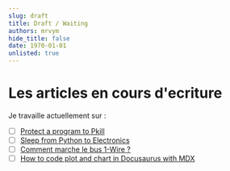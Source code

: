 ```yaml
--- 
slug: draft
title: Draft / Waiting
authors: mrvym
hide_title: false
date: 1970-01-01
unlisted: true
---
```

# Les articles en cours d'ecriture
<!-- truncate -->
Je travaille actuellement sur :
- [ ] [Protect a program to Pkill](/protect-a-programm-to-pkill)
- [ ] [Sleep from Python to Electronics](/sleep-from-python-to-electronics)
- [ ] [Comment marche le bus 1-Wire ?](/one-wire-protocol)
- [ ] [How to code plot and chart in Docusaurus with MDX](/plot-chart-docusaurus-mdx)
